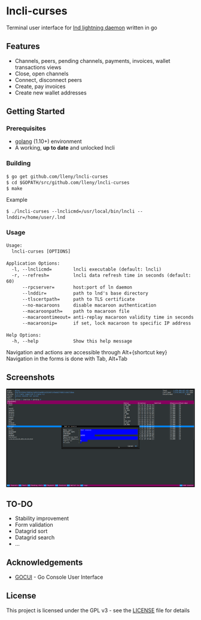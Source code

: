 # lncli-curses
Terminal user interface for [lnd lightning daemon](https://github.com/lightningnetwork/lnd) written in go

## Features
- Channels, peers, pending channels, payments, invoices, wallet transactions views
- Close, open channels
- Connect, disconnect peers
- Create, pay invoices
- Create new wallet addresses

## Getting Started

### Prerequisites

- [golang](https://golang.org/) (1.10+) environment
- A working, **up to date** and unlocked lncli

### Building

```
$ go get github.com/lleny/lncli-curses
$ cd $GOPATH/src/github.com/lleny/lncli-curses
$ make
```

Example
```
$ ./lncli-curses --lnclicmd=/usr/local/bin/lncli --lnddir=/home/user/.lnd
```

### Usage

```
Usage:
  lncli-curses [OPTIONS]

Application Options:
  -l, --lnclicmd=        lncli executable (default: lncli)
  -r, --refresh=         lncli data refresh time in seconds (default: 60)
      --rpcserver=       host:port of ln daemon
      --lnddir=          path to lnd's base directory
      --tlscertpath=     path to TLS certificate
      --no-macaroons     disable macaroon authentication
      --macaroonpath=    path to macaroon file
      --macaroontimeout= anti-replay macaroon validity time in seconds
      --macaroonip=      if set, lock macaroon to specific IP address

Help Options:
  -h, --help             Show this help message
```

Navigation and actions are accessible through Alt+{shortcut key}
Navigation in the forms is done with Tab, Alt+Tab

## Screenshots
![Add invoice](docs/sc_addinvoice.png)

## TO-DO
- Stability improvement
- Form validation
- Datagrid sort
- Datagrid search
- ...

## Acknowledgements
 - [GOCUI](https://github.com/jroimartin/gocui) - Go Console User Interface

## License

This project is licensed under the GPL v3 - see the [LICENSE](LICENSE) file for details
